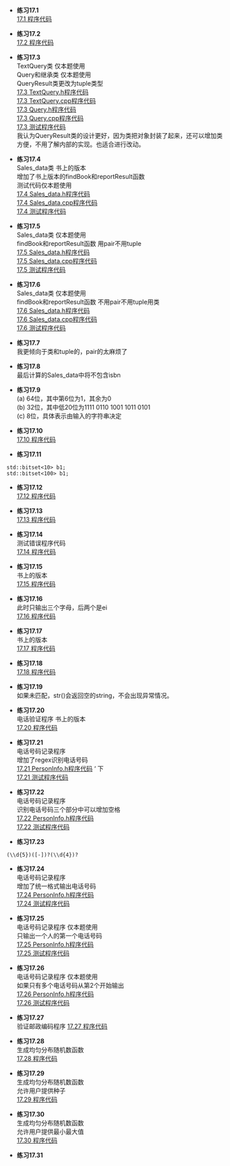 * **练习17.1**  
[17.1 程序代码](17.1.cpp)  

* **练习17.2**  
[17.2 程序代码](17.2.cpp)  

* **练习17.3**  
TextQuery类 仅本题使用  
Query和继承类 仅本题使用  
QueryResult类更改为tuple类型   
[17.3 TextQuery.h程序代码](17.3/TextQuery.h)  
[17.3 TextQuery.cpp程序代码](17.3/TextQuery.cpp)  
[17.3 Query.h程序代码](17.3/Query.h)  
[17.3 Query.cpp程序代码](17.3/Query.cpp)  
[17.3 测试程序代码](17.3/main.cpp)  
我认为QueryResult类的设计更好，因为类把对象封装了起来，还可以增加类方便，不用了解内部的实现。也适合进行改动。

* **练习17.4**  
Sales_data类 书上的版本  
增加了书上版本的findBook和reportResult函数  
测试代码仅本题使用  
[17.4 Sales_data.h程序代码](17.4/Sales_data.h)  
[17.4 Sales_data.cpp程序代码](17.4/Sales_data.cpp)  
[17.4 测试程序代码](17.4/main.cpp)  

* **练习17.5**  
Sales_data类 仅本题使用  
findBook和reportResult函数 用pair不用tuple  
[17.5 Sales_data.h程序代码](17.5/Sales_data.h)  
[17.5 Sales_data.cpp程序代码](17.5/Sales_data.cpp)  
[17.5 测试程序代码](17.5/main.cpp)  

* **练习17.6**  
Sales_data类 仅本题使用  
findBook和reportResult函数 不用pair不用tuple用类  
[17.6 Sales_data.h程序代码](17.6/Sales_data.h)  
[17.6 Sales_data.cpp程序代码](17.6/Sales_data.cpp)  
[17.6 测试程序代码](17.6/main.cpp)  

* **练习17.7**  
我更倾向于类和tuple的，pair的太麻烦了  

* **练习17.8**  
最后计算的Sales_data中将不包含isbn

* **练习17.9**  
(a) 64位，其中第6位为1，其余为0  
(b) 32位，其中低20位为1111 0110 1001 1011 0101  
(c) 8位，具体表示由输入的字符串决定  

* **练习17.10**  
[17.10 程序代码](17.10.cpp)  

* **练习17.11**  
```
std::bitset<10> b1;
std::bitset<100> b1;
```

* **练习17.12**  
[17.12 程序代码](17.12.cpp)  

* **练习17.13**  
[17.13 程序代码](17.13.cpp)  

* **练习17.14**  
测试错误程序代码  
[17.14 程序代码](17.14.cpp)  

* **练习17.15**  
书上的版本  
[17.15 程序代码](17.15.cpp)  

* **练习17.16**  
此时只输出三个字母，后两个是ei  
[17.16 程序代码](17.16.cpp)  

* **练习17.17**  
书上的版本  
[17.17 程序代码](17.17.cpp)  

* **练习17.18**  
[17.18 程序代码](17.18.cpp)  

* **练习17.19**  
如果未匹配，str()会返回空的string，不会出现异常情况。

* **练习17.20**  
电话验证程序 书上的版本  
[17.20 程序代码](17.20.cpp)  

* **练习17.21**  
电话号码记录程序  
增加了regex识别电话号码  
[17.21 PersonInfo.h程序代码](17.21/PersonInfo.h)  ‘ 下    
[17.21 测试程序代码](17.21/main.cpp)  

* **练习17.22**  
电话号码记录程序  
识别电话号码三个部分中可以增加空格    
[17.22 PersonInfo.h程序代码](17.22/PersonInfo.h)  
[17.22 测试程序代码](17.22/main.cpp)  

* **练习17.23**  
```
(\\d{5})([-])?(\\d{4})?
```

* **练习17.24**  
电话号码记录程序  
增加了统一格式输出电话号码    
[17.24 PersonInfo.h程序代码](17.24/PersonInfo.h)  
[17.24 测试程序代码](17.24/main.cpp)  

* **练习17.25**  
电话号码记录程序 仅本题使用  
只输出一个人的第一个电话号码     
[17.25 PersonInfo.h程序代码](17.25/PersonInfo.h)  
[17.25 测试程序代码](17.25/main.cpp)  

* **练习17.26**  
电话号码记录程序 仅本题使用  
如果只有多个电话号码从第2个开始输出   
[17.26 PersonInfo.h程序代码](17.26/PersonInfo.h)  
[17.26 测试程序代码](17.26/main.cpp)  

* **练习17.27**  
验证邮政编码程序
[17.27 程序代码](17.27.cpp)  

* **练习17.28**  
生成均匀分布随机数函数  
[17.28 程序代码](17.28.cpp)  

* **练习17.29**  
生成均匀分布随机数函数  
允许用户提供种子    
[17.29 程序代码](17.29.cpp)  

* **练习17.30**  
生成均匀分布随机数函数  
允许用户提供最小最大值     
[17.30 程序代码](17.30.cpp)  

* **练习17.31**  

